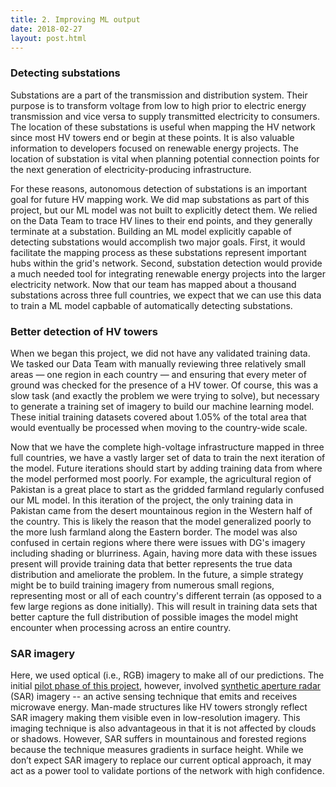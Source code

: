 ```yaml
---
title: 2. Improving ML output
date: 2018-02-27
layout: post.html
---
```


### Detecting substations
Substations are a part of the transmission and distribution system. Their purpose is to transform voltage from low to high prior to electric energy transmission and vice versa to supply transmitted electricity to consumers. The location of these substations is useful when mapping the HV network since most HV towers end or begin at these points. It is also valuable information to developers focused on renewable energy projects. The location of substation is vital when planning potential connection points for the next generation of electricity-producing infrastructure.

For these reasons, autonomous detection of substations is an important goal for future HV mapping work. We did map substations as part of this project, but our ML model was not built to explicitly detect them. We relied on the Data Team to trace HV lines to their end points, and they generally terminate at a substation. Building an ML model explicitly capable of detecting substations would accomplish two major goals. First, it would facilitate the mapping process as these substations represent important hubs within the grid's network. Second, substation detection would provide a much needed tool for integrating renewable energy projects into the larger electricity network. Now that our team has mapped about a thousand substations across three full countries, we expect that we can use this data to train a ML model capbable of automatically detecting substations.

### Better detection of HV towers
When we began this project, we did not have any validated training data. We tasked our Data Team with manually reviewing three relatively small areas — one region in each country — and ensuring that every meter of ground was checked for the presence of a HV tower. Of course, this was a slow task (and exactly the problem we were trying to solve), but necessary to generate a training set of imagery to build our machine learning model. These initial training datasets covered about 1.05% of the total area that would eventually be processed when moving to the country-wide scale.

Now that we have the complete high-voltage infrastructure mapped in three full countries, we have a vastly larger set of data to train the next iteration of the model. Future iterations should start by adding training data from where the model performed most poorly. For example, the agricultural region of Pakistan is a great place to start as the gridded farmland regularly confused our ML model. In this iteration of the project, the only training data in Pakistan came from the desert mountainous region in the Western half of the country. This is likely the reason that the model generalized poorly to the more lush farmland along the Eastern border. The model was also confused in certain regions where there were issues with DG's imagery including shading or blurriness. Again, having more data with these issues present will provide training data that better represents the true data distribution and ameliorate the problem. In the future, a simple strategy might be to build training imagery from numerous small regions, representing most or all of each country's different terrain (as opposed to a few large regions as done initially). This will result in training data sets that better capture the full distribution of possible images the model might encounter when processing across an entire country.

### SAR imagery
Here, we used optical (i.e., RGB) imagery to make all of our predictions. The initial [pilot phase of this project](http://devseed.com/ml-grid-detection/), however, involved [synthetic aperture radar](https://en.wikipedia.org/wiki/Synthetic-aperture_radar) (SAR) imagery -- an active sensing technique that emits and receives microwave energy. Man-made structures like HV towers strongly reflect SAR imagery making them visible even in low-resolution imagery. This imaging technique is also advantageous in that it is not affected by clouds or shadows. However, SAR suffers in mountainous and forested regions because the technique measures gradients in surface height. While we don’t expect SAR imagery to replace our current optical approach, it may act as a power tool to validate portions of the network with high confidence.
